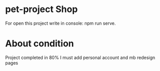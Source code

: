 # pet-project Shop
For open this project write in console:
npm run serve.
# About condition
Project completed in 80%
I must add personal account and mb redesign pages
